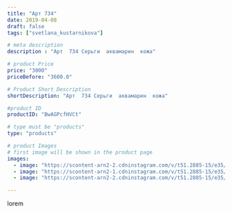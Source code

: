 ```yaml
---
title: "Арт 734"
date: 2019-04-08
draft: false
tags: ["svetlana_kustarnikova"]

# meta description
description : "Арт  734 Серьги  аквамарин  кожа"

# product Price
price: "3000"
priceBefore: "3600.0"

# Product Short Description
shortDescription: "Арт  734 Серьги  аквамарин  кожа"

#product ID
productID: "BwAGPcfHVCt"

# type must be "products"
type: "products"

# product Images
# first image will be shown in the product page
images:
  - image: "https://scontent-arn2-2.cdninstagram.com/v/t51.2885-15/e35/54513443_2245062015822260_6084772487601358574_n.jpg?se=7&tp=1&_nc_ht=scontent-arn2-2.cdninstagram.com&_nc_cat=108&_nc_ohc=biH1RujEoxIAX9nveCb&ccb=7-4&oh=6a81ff32b0a47e0c9b4e5b1c566cfd54&oe=608369CE&ig_cache_key=MjAxNzY0MDA3OTMxNDI4ODU3OA%3D%3D.2-ccb7-4"
  - image: "https://scontent-arn2-1.cdninstagram.com/v/t51.2885-15/e35/54513353_400720580705512_3252926720327339603_n.jpg?se=7&tp=1&_nc_ht=scontent-arn2-1.cdninstagram.com&_nc_cat=104&_nc_ohc=bz5eDIZO8ZUAX83Mqfq&ccb=7-4&oh=80191119ac6a507ba3f9368a52acdb81&oe=60848B60&ig_cache_key=MjAxNzY0MDA3OTMwNTc5ODczMA%3D%3D.2-ccb7-4"
  - image: "https://scontent-arn2-2.cdninstagram.com/v/t51.2885-15/e35/54800470_1237649823065741_2493143706310572335_n.jpg?se=8&tp=1&_nc_ht=scontent-arn2-2.cdninstagram.com&_nc_cat=105&_nc_ohc=zJ9QtXCiZA0AX_sGt-U&ccb=7-4&oh=bead1e49c93885dc604a7816a73e6673&oe=60848397&ig_cache_key=MjAxNzY0MDA3OTMzMTA2MDk5NA%3D%3D.2-ccb7-4"

---
```

lorem
